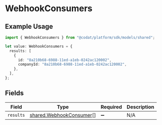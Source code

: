 # WebhookConsumers

## Example Usage

```typescript
import { WebhookConsumers } from "@codat/platform/sdk/models/shared";

let value: WebhookConsumers = {
  results: [
    {
      id: "8a210b68-6988-11ed-a1eb-0242ac120002",
      companyId: "8a210b68-6988-11ed-a1eb-0242ac120002",
    },
  ],
};
```

## Fields

| Field                                                                     | Type                                                                      | Required                                                                  | Description                                                               |
| ------------------------------------------------------------------------- | ------------------------------------------------------------------------- | ------------------------------------------------------------------------- | ------------------------------------------------------------------------- |
| `results`                                                                 | [shared.WebhookConsumer](../../../sdk/models/shared/webhookconsumer.md)[] | :heavy_minus_sign:                                                        | N/A                                                                       |